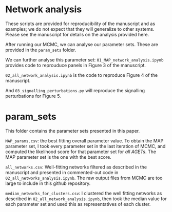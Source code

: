 # Network analysis

These scripts are provided for reproducibility of the manuscript and as examples; we do not expect that they will generalize to other systems. Please see the manuscript for details on the analysis provided here. 

After running our MCMC, we can analyse our parameter sets. These are provided in the `param_sets` folder.

We can further analyse this parameter set: `01_MAP_network_analysis.ipynb` provides code to reprouduce panels in Figure 3 of the manuscript.

`02_all_network_analysis.ipynb` is the code to reproduce Figure 4 of the manuscript.

And `03_signalling_perturbations.py` will reproduce the signalling perturbations for Figure 5.

# param_sets

This folder contains the parameter sets presented in this paper.

`MAP_params.csv`: the best fitting overall parameter value.  To obtain the MAP parameter set, I took every parameter set in the last iteration of MCMC, and computed the likelihood score for that parameter set for *all AGETs*. The MAP parameter set is the one with the best score.

`all_networks.csv`: Well-fitting networks filtered as described in the manuscript and presented in commented-out code in `02_all_networks_analysis.ipynb`. The raw output files from MCMC are too large to include in this github repository.

`median_networks_for_clusters.csv`: I clustered the well fitting networks as described in `02_all_network_analysis.ipynb`, then took the median value for each parameter set and used this as representatives of each cluster.

